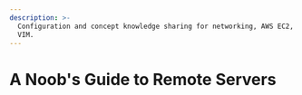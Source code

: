 ```yaml
---
description: >-
  Configuration and concept knowledge sharing for networking, AWS EC2, SSH, and
  VIM.
---
```


# A Noob's Guide to Remote Servers

